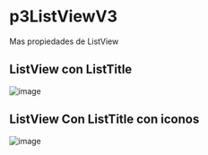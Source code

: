 # p3ListViewV3
Mas propiedades de ListView

## ListView con ListTitle
![image](https://github.com/user-attachments/assets/88acb4b1-7a11-4a37-9434-95ed27d09084)

## ListView Con ListTitle con iconos
![image](https://github.com/user-attachments/assets/f0ddeaa7-e140-4ddc-945d-312a2ba5d039)
